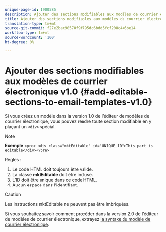 ```yaml
---
unique-page-id: 1900585
description: Ajouter des sections modifiables aux modèles de courrier électronique v1.0 - Documents marketing - Documentation du produit
title: Ajouter des sections modifiables aux modèles de courrier électronique v1.0
translation-type: tm+mt
source-git-commit: f27e2bac90570f9f795dc6bdd5fcf208c446be14
workflow-type: tm+mt
source-wordcount: '100'
ht-degree: 0%

---
```



# Ajouter des sections modifiables aux modèles de courrier électronique v1.0 {#add-editable-sections-to-email-templates-v1.0}

Si vous créez un modèle dans la version 1.0 de l’éditeur de modèles de courrier électronique, vous pouvez rendre toute section modifiable en y plaçant un `<div>` spécial.

>[!NOTE]
>
>**Exemple**
>`<pre> <div class="mktEditable" id="UNIQUE_ID">This part is editable</div></pre>`

Règles :

1. Le code HTML doit toujours être valide.
1. La classe **mktEditable** doit être incluse.
1. L’ID doit être unique dans ce code HTML.
1. Aucun espace dans l’identifiant.

>[!CAUTION]
>
>Les instructions mktEditable ne peuvent pas être imbriquées.

Si vous souhaitez savoir comment procéder dans la version 2.0 de l’éditeur de modèles de courrier électronique, extrayez [la syntaxe du modèle de courrier électronique](/help/marketo/product-docs/email-marketing/general/email-editor-2/email-template-syntax.md).
